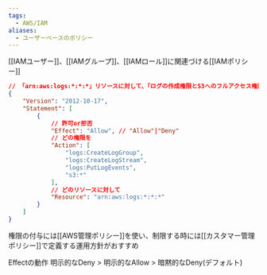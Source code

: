 ```yaml
---
tags:
  - AWS/IAM
aliases:
  - ユーザーベースのポリシー
---
```

[[IAMユーザー]]、[[IAMグループ]]、[[IAMロール]]に関連づける[[IAMポリシー]]

```json
// 「arn:aws:logs:*:*:*」リソースに対して、「ログの作成権限とS3へのフルアクセス権限」を「許可」する
{
	"Version": "2012-10-17",
	"Statement": [
		{
			// 許可or拒否
			"Effect": "Allow", // "Allow"|"Deny"
			// どの権限を
			"Action": [
				"logs:CreateLogGroup",
				"logs:CreateLogStream",
				"logs:PutLogEvents",
				"s3:*"
			],
			// どのリソースに対して
			"Resource": "arn:aws:logs:*:*:*"
		}
	]
}
```
権限の付与には[[AWS管理ポリシー]]を使い、制限する時には[[カスタマー管理ポリシー]]で定義する運用方針がおすすめ

Effectの動作
明示的なDeny > 明示的なAllow > 暗黙的なDeny(デフォルト)

